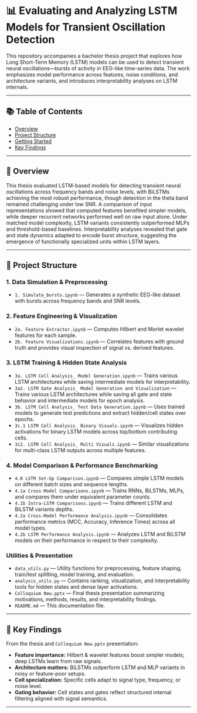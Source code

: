 # 📊 Evaluating and Analyzing LSTM Models for Transient Oscillation Detection

This repository accompanies a bachelor thesis project that explores how Long Short-Term Memory (LSTM) models can be used to detect transient neural oscillations—bursts of activity in EEG-like time-series data. The work emphasizes model performance across features, noise conditions, and architecture variants, and introduces interpretability analyses on LSTM internals.

---

## 📚 Table of Contents

- [Overview](#-overview)
- [Project Structure](#-project-structure)
- [Getting Started](#-getting-started)
- [Key Findings](#-key-findings)

---

## 🧠 Overview

This thesis evaluated LSTM-based models for detecting transient neural oscillations across frequency bands and noise levels, with BiLSTMs achieving the most robust performance, though detection in the theta band remained challenging under low SNR. A comparison of input representations showed that computed features benefited simpler models, while deeper recurrent networks performed well on raw input alone. Under matched model complexity, LSTM variants consistently outperformed MLPs and threshold-based baselines. Interpretability analyses revealed that gate and state dynamics adapted to encode burst structure, suggesting the emergence of functionally specialized units within LSTM layers.

---

## 📁 Project Structure

### 1. Data Simulation & Preprocessing
- `1. Simulate_bursts.ipynb` — Generates a synthetic EEG-like dataset with bursts across frequency bands and SNR levels.

### 2. Feature Engineering & Visualization
- `2a. Feature Extractor.ipynb` — Computes Hilbert and Morlet wavelet features for each sample.
- `2b. Feature Visualizations.ipynb` — Correlates features with ground truth and provides visual inspection of signal vs. derived features.

### 3. LSTM Training & Hidden State Analysis
- `3a. LSTM Cell Analysis_ Model Generation.ipynb` — Trains various LSTM architectures while saving intermediate models for interpretability.
- `3a2. LSTM Gate Analysis_ Model Generation and Visualization` — Trains various LSTM architectures while saving all gate and state behavior and intermediate models for epoch analysis.
- `3b. LSTM Cell Analysis_ Test Data Generation.ipynb` — Uses trained models to generate test predictions and extract hidden/cell states over epochs.
- `3c.1 LSTM Cell Analysis_ Binary Visuals.ipynb` — Visualizes hidden activations for binary LSTM models across top/bottom contributing cells.
- `3c2. LSTM Cell Analysis_ Multi Visuals.ipynb` — Similar visualizations for multi-class LSTM outputs across multiple features.

### 4. Model Comparison & Performance Benchmarking
- `4.0 LSTM Set-Up Comparison.ipynb` — Compares simple LSTM models on different batch sizes and sequence lengths.
- `4.1a Cross-Model Comparisons.ipynb` — Trains RNNs, BiLSTMs, MLPs, and compares them under equivalent parameter counts.
- `4.1b Intra-LSTM Comparisons.ipynb` — Trains different LSTM and BiLSTM variants depths.
- `4.2a Cross-Model Performance Analysis.ipynb` — Consolidates performance metrics (MCC, Accuracy, Inference Times) across all model types.
- `4.2b LSTM Performance Analysis.ipynb` — Analyzes LSTM and BiLSTM models on their performance in respect to their complexity.

### Utilities & Presentation
- `data_utils.py` — Utility functions for preprocessing, feature shaping, train/test splitting, model training, and evaluation.
- `analysis_utils.py` — Contains ranking, visualization, and interpretability tools for hidden states and dense layer activations.
- `Colloquium New.pptx` — Final thesis presentation summarizing motivations, methods, results, and interpretability findings.
- `README.md` — This documentation file.

---


## 🧾 Key Findings

From the thesis and `Colloquium New.pptx` presentation:

- **Feature importance:** Hilbert & wavelet features boost simpler models; deep LSTMs learn from raw signals.
- **Architecture matters:** BiLSTMs outperform LSTM and MLP variants in noisy or feature-poor setups.
- **Cell specialization:** Specific cells adapt to signal type, frequency, or noise level.
- **Gating behavior:** Cell states and gates reflect structured internal filtering aligned with signal semantics.

---
